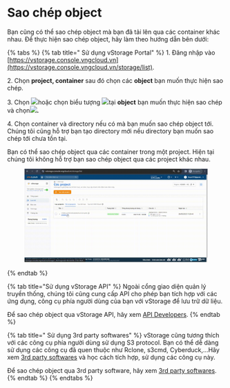 # Sao chép object

Bạn cũng có thể sao chép object mà bạn đã tải lên qua các container khác nhau. Để thực hiện sao chép object, hãy làm theo hướng dẫn bên dưới:



{% tabs %}
{% tab title=" Sử dụng vStorage Portal" %}
1\. Đăng nhập vào [https://vstorage.console.vngcloud.vn](https://vstorage.console.vngcloud.vn/storage/list).

2\. Chọn **project, container** sau đó chọn các **object** bạn muốn thực hiện sao chép.

3\. Chọn ![](https://docs.vngcloud.vn/download/thumbnails/49648526/image2023-3-6\_10-55-13.png?version=1\&modificationDate=1678074914000\&api=v2)hoặc chọn biểu tượng ![](https://docs.vngcloud.vn/download/thumbnails/49648526/image2023-2-6\_10-20-54.png?version=1\&modificationDate=1678074922000\&api=v2)tại **object** bạn muốn thực hiện sao chép và chọn![](https://docs.vngcloud.vn/download/thumbnails/49648526/image2023-3-6\_10-55-35.png?version=1\&modificationDate=1678074936000\&api=v2)**.**

4\. Chọn container và directory nếu có mà bạn muốn sao chép object tới. Chúng tôi cũng hỗ trợ bạn tạo directory mới nếu directory bạn muốn sao chép tới chưa tồn tại.&#x20;

Bạn có thể sao chép object qua các container trong một project. Hiện tại chúng tôi không hỗ trợ bạn sao chép object qua các project khác nhau.

<figure><img src="../../../../.gitbook/assets/Sao_chep_object.gif" alt=""><figcaption></figcaption></figure>
{% endtab %}

{% tab title="Sử dụng vStorage API" %}
Ngoài cổng giao diện quản lý truyền thống, chúng tôi cũng cung cấp API cho phép bạn tích hợp với các ứng dụng, công cụ phía người dùng của bạn với vStorage để lưu trữ dữ liệu.

Để sao chép object qua vStorage API, hãy xem [API Developers](../../api-developers/).
{% endtab %}

{% tab title=" Sử dụng 3rd party softwares" %}
vStorage cũng tương thích với các công cụ phía người dùng sử dụng S3 protocol. Bạn có thể dễ dàng sử dụng các công cụ đã quen thuộc như Rclone, s3cmd, Cyberduck,...Hãy xem [3rd party softwares](../../3rd-party-softwares/) và học cách tích hợp, sử dụng các công cụ này.&#x20;

Để sao chép object qua 3rd party software, hãy xem [3rd party softwares](../../3rd-party-softwares/).
{% endtab %}
{% endtabs %}
